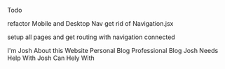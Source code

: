 Todo

refactor Mobile and Desktop Nav
get rid of Navigation.jsx

setup all pages and get routing with navigation connected

I'm Josh
About this Website
Personal Blog
Professional Blog
Josh Needs Help With
Josh Can Hely With